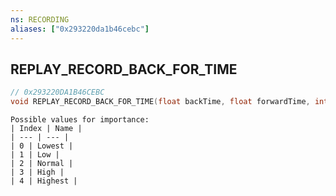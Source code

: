 ```yaml
---
ns: RECORDING
aliases: ["0x293220da1b46cebc"]
---
```

## REPLAY_RECORD_BACK_FOR_TIME

```c
// 0x293220DA1B46CEBC
void REPLAY_RECORD_BACK_FOR_TIME(float backTime, float forwardTime, int importance);
```

```
Possible values for importance:
| Index | Name |
| --- | --- |
| 0 | Lowest |
| 1 | Low |
| 2 | Normal |
| 3 | High |
| 4 | Highest |
```
